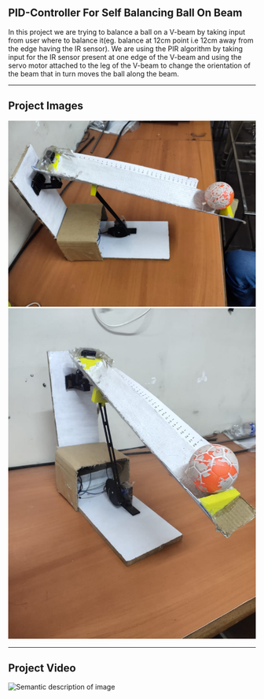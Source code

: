 ## PID-Controller For Self Balancing Ball On Beam
In this project we are trying to balance a ball on a V-beam by taking input from user where to balance it(eg. balance at 12cm point i.e 12cm away from the edge having the IR sensor).
We are using the PIR algorithm by taking input for the IR sensor present at one edge of the V-beam and using the servo motor attached to the leg of the V-beam to change the orientation of the beam that in turn moves the ball along the beam.

----

## Project Images
![Semantic description of image](/Images/final_image1.jpg)
![Semantic description of image](/Images/final_image2.jpg)

----

## Project Video
![Semantic description of image](/Video/PID_BALANCE_VID_Trim.gif "Hinge")

<!-- <figure class="video_container">
  <video controls="true" allowfullscreen="true">
    <source src="/Video/PID_BALANCE_VID.mp4" type="video/mp4">
    <source src="/Video/video_20220518_170210.mov" type="video/mov"> 
  </video>
</figure> -->
